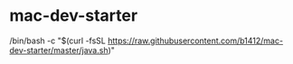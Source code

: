 # mac-dev-starter

/bin/bash -c "$(curl -fsSL https://raw.githubusercontent.com/b1412/mac-dev-starter/master/java.sh)"